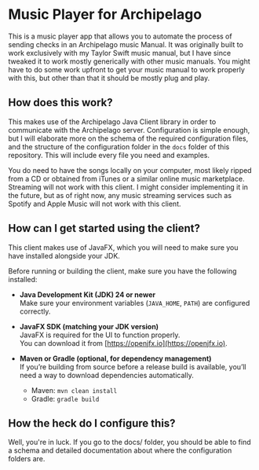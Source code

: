 # Music Player for Archipelago

This is a music player app that allows you to automate the process of sending checks in an Archipelago music Manual. 
It was originally built to work exclusively with my Taylor Swift music manual, but I have since tweaked it to work mostly generically with other music manuals. 
You might have to do some work upfront to get your music manual to work properly with this, but other than that it should be mostly plug and play. 

## How does this work?

This makes use of the Archipelago Java Client library in order to communicate with the Archipelago server. 
Configuration is simple enough, but I will elaborate more on the schema of the required configuration files,
and the structure of the configuration folder in the `docs` folder of this repository. This will include every file you need and examples.

You do need to have the songs locally on your computer, most likely ripped from a CD or obtained from iTunes or a similar online music marketplace.
Streaming will not work with this client. I might consider implementing it in the future, but as of right now,
any music streaming services such as Spotify and Apple Music will not work with this client. 

## How can I get started using the client?

This client makes use of JavaFX, which you will need to make sure you have installed alongside your JDK.

Before running or building the client, make sure you have the following installed:

- **Java Development Kit (JDK) 24 or newer**  
  Make sure your environment variables (`JAVA_HOME`, `PATH`) are configured correctly.

- **JavaFX SDK (matching your JDK version)**  
  JavaFX is required for the UI to function properly.  
  You can download it from [https://openjfx.io](https://openjfx.io).

- **Maven or Gradle (optional, for dependency management)**  
  If you’re building from source before a release build is available, you’ll need a way to download dependencies automatically.

    - Maven: `mvn clean install`
    - Gradle: `gradle build`

## How the heck do I configure this?

Well, you're in luck. If you go to the docs/ folder, you should be able to find a schema and detailed documentation about where the configuration folders are.